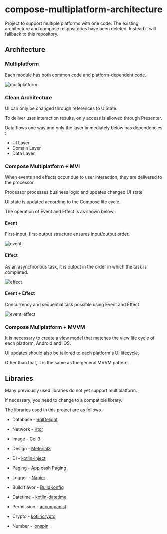 # compose-multiplatform-architecture
Project to support multiple platforms with one code.
The existing architecture and compose respositories have been deleted. 
Instead it will fallback to this repository.

## Architecture

### Multiplatform
Each module has both common code and platform-dependent code.

![multiplatform](https://github.com/hadion82/compose-multiplatform-architecture/assets/11436005/cfb3d1aa-bf8f-4f6f-8eb9-51d08a282ee3)


### Clean Architecture

UI can only be changed through references to UiState.

To deliver user interaction results, only access is allowed through Presenter.

Data flows one way and only the layer immediately below has dependencies :

- UI Layer
- Domain Layer
- Data Layer



### Compose Multiplatform + MVI

When events and effects occur due to user interaction, they are delivered to the processor.

Processor processes business logic and updates changed UI state

UI state is updated according to the Compose life cycle.

The operation of Event and Effect is as shown below :



#### Event

First-input, first-output structure ensures input/output order.

![event](https://github.com/hadion82/compose-multiplatform-architecture/assets/11436005/f4cdf65a-5113-4da4-8384-9ba658760fd7)



#### Effect

As an asynchronous task, it is output in the order in which the task is completed.

![effect](https://github.com/hadion82/compose-multiplatform-architecture/assets/11436005/b42c68f1-795f-4b02-89e6-40d347bef316)



#### Event + Effect

Concurrency and sequential task possible using Event and Effect

![event_effect](https://github.com/hadion82/compose-multiplatform-architecture/assets/11436005/f51b4d03-e7d9-4f5b-a44c-e59a4ef1fad6)



### Compose Muliplatform + MVVM
It is necessary to create a view model that matches the view life cycle of each platform, Android and iOS.

UI updates should also be tailored to each platform's UI lifecycle.

Other than that, it is the same as the general MVVM pattern.


## Libraries
Many previously used libraries do not yet support multiplatform.

If necessary, you need to change to a compatible library. 

The libraries used in this project are as follows.

- Database - [SqlDelight](https://github.com/cashapp/sqldelight)

- Network - [Ktor](https://github.com/ktorio/ktor)

- Image - [Coil3](https://github.com/coil-kt/coil)

- Design - [Meterial3](https://android.googlesource.com/platform/frameworks/support/+/refs/heads/androidx-main/compose/material3/)

- DI - [kotlin-inject](https://github.com/evant/kotlin-inject)

- Paging - [App cash Paging](https://github.com/cashapp/multiplatform-paging)

- Logger - [Napier](https://github.com/AAkira/Napier)

- Build flavor - [BuildKonfig](https://github.com/yshrsmz/BuildKonfig)

- Datetime - [kotlin-datetime](https://github.com/Kotlin/kotlinx-datetime)

- Permission - [accompanist](https://github.com/google/accompanist)

- Crypto - [kotlincrypto](https://github.com/KotlinCrypto/core)

- Number - [ionspin](https://github.com/ionspin/kotlin-multiplatform-bignum)
